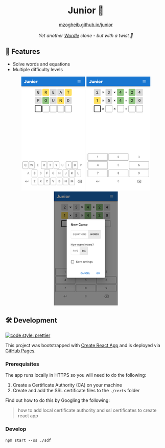 <div align="center">
<h1>Junior 🧢</h1>
<div><a href="https://mzogheib.github.io/junior">mzogheib.github.io/junior</a></div>
<br />
<em>Yet another <a href="https://en.wikipedia.org/wiki/Wordle" target="_blank">Wordle</a> clone - but with a twist 💃</em>
</div>

## 💫 Features

- Solve words and equations
- Multiple difficulty levels

<div align="center">
    <img src="assets/words.png" alt="words" width="200" />
    <img src="assets/numbers.png" alt="numbers" width="200" />
    <img src="assets/new game.png" alt="new game" width="200" />
</div>

## 🛠️ Development

[![code style: prettier](https://img.shields.io/badge/code_style-prettier-ff69b4.svg?style=flat-square)](https://github.com/prettier/prettier)

This project was bootstrapped with [Create React App](https://github.com/facebook/create-react-app) and is deployed via [GitHub Pages](https://docs.github.com/en/pages).

### Prerequisites

The app runs locally in HTTPS so you will need to do the following:

1. Create a Certificate Authority (CA) on your machine
2. Create and add the SSL certificate files to the `./certs` folder

Find out how to do this by Googling the following:

> how to add local certificate authority and ssl certificates to create react app

### Develop

```console
npm start --ss ./sdf
```
